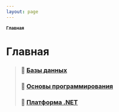 ```yaml
---
layout: page
---
```


<sub>**Главная**</sub>

# **Главная**

> ### :open_file_folder: **[Базы данных](docs/DataBases/README.md)**
>
> ### :open_file_folder: **[Основы программирования](docs/Basics/README.md)**
>
> ### :open_file_folder: **[Платформа .NET](docs/.NET/README.md)**

